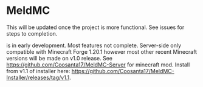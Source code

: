 # MeldMC

This will be updated once the project is more functional. See issues for steps to completion.

is in early development. Most features not complete. Server-side only compatible with Minecraft Forge 1.20.1 however most other recent Minecraft versions will be made on v1.0 release. See https://github.com/Coosanta17/MeldMC-Server for minecraft mod. Install from v1.1 of installer here: https://github.com/Coosanta17/MeldMC-Installer/releases/tag/v1.1.

